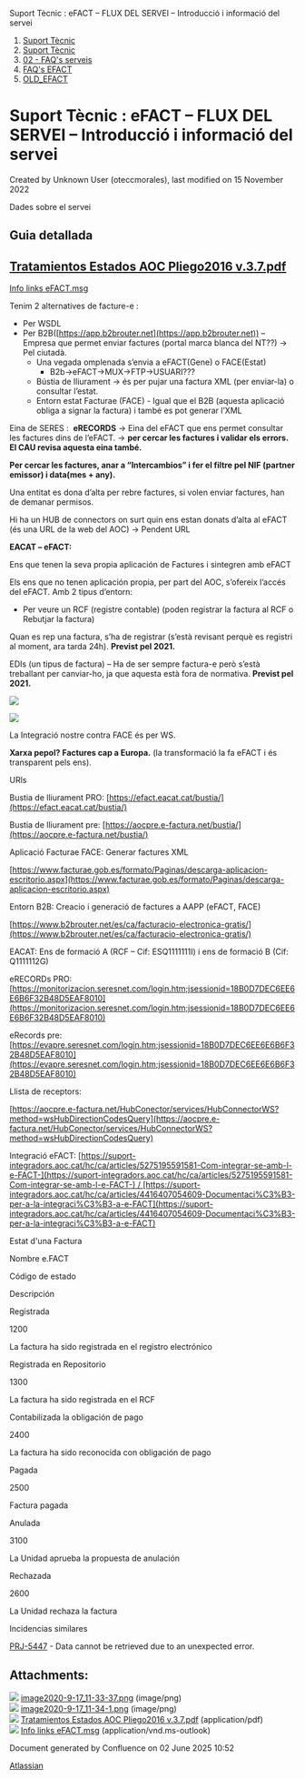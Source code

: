 Suport Tècnic : eFACT – FLUX DEL SERVEI – Introducció i informació del servei  

1.  [Suport Tècnic](index.md)
2.  [Suport Tècnic](13893782.md)
3.  [02 - FAQ's serveis](26313393.md)
4.  [FAQ's EFACT](30867754.md)
5.  [OLD\_EFACT](OLD_EFACT_118555120.md)

Suport Tècnic : eFACT – FLUX DEL SERVEI – Introducció i informació del servei
=============================================================================

Created by Unknown User (oteccmorales), last modified on 15 November 2022

Dades sobre el servei

Guia detallada
--------------

[Tratamientos Estados AOC Pliego2016 v.3.7.pdf](attachments/41519078/41519082.pdf)
----------------------------------------------------------------------------------

[Info links eFACT.msg](attachments/41519078/41519083.msg)

  

Tenim 2 alternatives de facture-e :

*   Per WSDL
*   Per B2B([https://app.b2brouter.net](https://app.b2brouter.net)) – Empresa que permet enviar factures (portal marca blanca del NT??) -> Pel ciutadà.
    *   Una vegada omplenada s’envia a eFACT(Gene) o FACE(Estat)
        *   B2b->eFACT->MUX->FTP->USUARI???
    *   Bústia de lliurament -> és per pujar una factura XML (per enviar-la) o consultar l’estat.
    *   Entorn estat Facturae (FACE) - Igual que el B2B (aquesta aplicació obliga a signar la factura) i també es pot generar l’XML

Eina de SERES :  **eRECORDS** -> Eina del eFACT que ens permet consultar les factures dins de l’eFACT. -> **per cercar les factures i validar els errors. El CAU revisa aquesta eina també.**

**Per cercar les factures, anar a “Intercambios” i fer el filtre pel NIF (partner emissor) i data(mes + any).**

Una entitat es dona d’alta per rebre factures, si volen enviar factures, han de demanar permisos.

Hi ha un HUB de connectors on surt quin ens estan donats d’alta al eFACT (és una URL de la web del AOC) → Pendent URL

  

**EACAT – eFACT:**

Ens que tenen la seva propia aplicación de Factures i sintegren amb eFACT

Els ens que no tenen aplicación propia, per part del AOC, s’ofereix l’accés del eFACT. Amb 2 tipus d’entorn:

*   Per veure un RCF (registre contable) (poden registrar la factura al RCF o Rebutjar la factura)

Quan es rep una factura, s’ha de registrar (s’està revisant perquè es registri al moment, ara tarda 24h). **Previst pel 2021.**

EDIs (un tipus de factura) – Ha de ser sempre factura-e però s’està treballant per canviar-ho, ja que aquesta està fora de normativa. **Previst pel 2021.**

  

![](attachments/41519078/41519079.png)

![](attachments/41519078/41519080.png)

La Integració nostre contra FACE és per WS.

**Xarxa pepol? Factures cap a Europa.** (la transformació la fa eFACT i és transparent pels ens).

  

URls

Bustia de lliurament PRO: [https://efact.eacat.cat/bustia/](https://efact.eacat.cat/bustia/)

Bustia de lliurament pre: [https://aocpre.e-factura.net/bustia/](https://aocpre.e-factura.net/bustia/)

  

Aplicació Facturae FACE: Generar factures XML

[https://www.facturae.gob.es/formato/Paginas/descarga-aplicacion-escritorio.aspx](https://www.facturae.gob.es/formato/Paginas/descarga-aplicacion-escritorio.aspx)

  

Entorn B2B: Creacio i generació de factures a AAPP (eFACT, FACE)

[https://www.b2brouter.net/es/ca/facturacio-electronica-gratis/](https://www.b2brouter.net/es/ca/facturacio-electronica-gratis/)

  

EACAT: Ens de formació A (RCF – Cif: ESQ1111111I) i ens de formació B (Cif: Q1111112G)

  

eRECORDs PRO: [https://monitorizacion.seresnet.com/login.htm;jsessionid=18B0D7DEC6EE6E6B6F32B48D5EAF8010](https://monitorizacion.seresnet.com/login.htm;jsessionid=18B0D7DEC6EE6E6B6F32B48D5EAF8010)

eRecords pre: [https://evapre.seresnet.com/login.htm;jsessionid=18B0D7DEC6EE6E6B6F32B48D5EAF8010](https://evapre.seresnet.com/login.htm;jsessionid=18B0D7DEC6EE6E6B6F32B48D5EAF8010)

  

Llista de receptors:

[https://aocpre.e-factura.net/HubConector/services/HubConnectorWS?method=wsHubDirectionCodesQuery](https://aocpre.e-factura.net/HubConector/services/HubConnectorWS?method=wsHubDirectionCodesQuery)

  

  

Integració eFACT: [https://suport-integradors.aoc.cat/hc/ca/articles/5275195591581-Com-integrar-se-amb-l-e-FACT-](https://suport-integradors.aoc.cat/hc/ca/articles/5275195591581-Com-integrar-se-amb-l-e-FACT-) / [https://suport-integradors.aoc.cat/hc/ca/articles/4416407054609-Documentaci%C3%B3-per-a-la-integraci%C3%B3-a-e-FACT](https://suport-integradors.aoc.cat/hc/ca/articles/4416407054609-Documentaci%C3%B3-per-a-la-integraci%C3%B3-a-e-FACT)

Estat d'una Factura

Nombre e.FACT

Código de estado

Descripción

Registrada

1200

La factura ha sido registrada en el registro electrónico

Registrada en Repositorio

1300

La factura ha sido registrada en el RCF

Contabilizada la obligación de pago

2400

La factura ha sido reconocida con obligación de pago

Pagada

2500

Factura pagada

Anulada

3100

La Unidad aprueba la propuesta de anulación

Rechazada

2600

La Unidad rechaza la factura

  

Incidencias similares

[PRJ-5447](https://contacte.aoc.cat/browse/PRJ-5447?src=confmacro) - Data cannot be retrieved due to an unexpected error.

  

  

Attachments:
------------

![](images/icons/bullet_blue.gif) [image2020-9-17\_11-33-37.png](attachments/41519078/41519079.png) (image/png)  
![](images/icons/bullet_blue.gif) [image2020-9-17\_11-34-1.png](attachments/41519078/41519080.png) (image/png)  
![](images/icons/bullet_blue.gif) [Tratamientos Estados AOC Pliego2016 v.3.7.pdf](attachments/41519078/41519082.pdf) (application/pdf)  
![](images/icons/bullet_blue.gif) [Info links eFACT.msg](attachments/41519078/41519083.msg) (application/vnd.ms-outlook)  

Document generated by Confluence on 02 June 2025 10:52

[Atlassian](http://www.atlassian.com/)